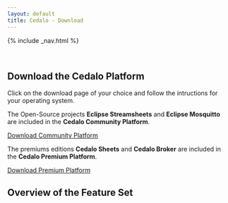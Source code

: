 ```yaml
---
layout: default
title: Cedalo - Download
---
```


<section id="banner" class="banner" role="banner">
<!-- leave unchanged from here  --> 
    {% include _nav.html %}      
    <div class="container-fluid">
        <div class="row flex-start" class="align-items: flex-start;">
            <div class="col-md-12">
                <div class="banner-spacer">
                    <p>&nbsp;</p>
                </div>
            </div>
<!-- until here for nav menus to work smoothly  -->
            <div class="download">
                <h1 class="section-header">Download the Cedalo Platform</h1>
                <div class="col-md-10 col-md-offset-1 text-center download-intro">
                    <p>Click on the download page of your choice and follow the intructions for your operating system.</p>
                    <p>The Open-Source projects <b>Eclipse Streamsheets</b> and <b>Eclipse Mosquitto</b> are included in the <b>Cedalo Community Platform</b>.</p>
                    <p><a href="#" class="btn btn-large" style="width:300px">Download Community Platform</a></p>
                    <p>The premiums editions <b>Cedalo Sheets</b> and <b>Cedalo Broker</b> are included in the <b>Cedalo Premium Platform</b>.</p>
                    <p><a href="#" class="btn btn-large" style="width:300px">Download Premium Platform</a></p>
                </div> 
            </div>
        </div>
    </div>
</section><!-- banner -->

<section id="products" class="products section">
    <div class="container-fluid">
        <div class="row no-padding">
            <div class="col-lg-8 col-md-10 col-sm-12 col-xs-12 col-lg-offset-2 col-md-offset-1">  
                <div class="products-box text-center">
                    <h1>Overview of the Feature Set</h1>
                    <p>&nbsp;</p>
                    <p>&nbsp;</p>
                    <p>&nbsp;</p>
                    <p>&nbsp;</p>
                    <p>&nbsp;</p>
                    <p>&nbsp;</p>
                    <p>&nbsp;</p>
                    <p>&nbsp;</p>
                </div>
            </div>
        </div>
    </div>
</section>



